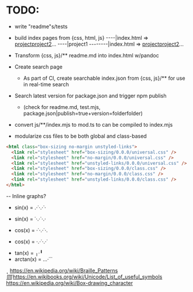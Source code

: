 # TODO:

- write "readme"s/tests

- build index pages from
  {css, html, js}
  ----|index.html => <a href="/project">project</a><a href="/project2">project2</a>...
  ----|project1
  --------|index.html => <a href="/0.0.0">project</a><a href="/0.1.1">project2</a>...

- Transform {css, js}/\*\* readme.md into index.html w/pandoc

- Create search page

  - As part of CI, create searchable index.json from {css, js}/\*\* for use in real-time search

- Search latest version for package.json and trigger npm publish

  - (check for readme.md, test.mjs, package.json|publish=true+version=folderfolder)

- convert js/\*\*/index.mjs to mod.ts to can be compiled to index.mjs

- modularize css files to be both global and class-based

```html
<html class="box-sizing no-margin unstyled-links">
  <link rel="stylesheet" href="box-sizing/0.0.0/universal.css" />
  <link rel="stylesheet" href="no-margin/0.0.0/universal.css" />
  <link rel="stylesheet" href="unstyled-links/0.0.0/universal.css" />
  <link rel="stylesheet" href="box-sizing/0.0.0/class.css" />
  <link rel="stylesheet" href="no-margin/0.0.0/class.css" />
  <link rel="stylesheet" href="unstyled-links/0.0.0/class.css" />
</html>
```

-- Inline graphs?

- sin(x) = .·˙·.·˙·

* sin(x) = ˙·.·˙·.·

- cos(x) = ·˙·.·˙·.

* cos(x) = ·.·˙·.·˙

- tan(x) = ╷·╹
- arctan(x) = ...·˙˙˙

⡀https://en.wikipedia.org/wiki/Braille_Patterns
⨌https://en.wikibooks.org/wiki/Unicode/List_of_useful_symbols
https://en.wikipedia.org/wiki/Box-drawing_character
